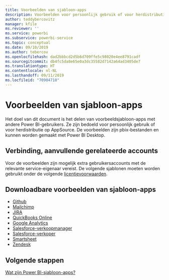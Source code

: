 ```yaml
---
title: Voorbeelden van sjabloon-apps
description: Voorbeelden voor persoonlijk gebruik of voor herdistributie als AppSource Power BI-app
author: teddybercovitz
manager: kfile
ms.reviewer: ''
ms.service: powerbi
ms.subservice: powerbi-service
ms.topic: conceptual
ms.date: 09/10/2019
ms.author: tebercov
ms.openlocfilehash: dad2bbbcd2d5b6d709ffe5c98020e4ee8791cadf
ms.sourcegitcommit: db4fc5da8e65e0a3dc35582d7142a64ad3405de7
ms.translationtype: HT
ms.contentlocale: nl-NL
ms.lasthandoff: 09/11/2019
ms.locfileid: "70904718"
---
```

# <a name="template-apps-samples"></a>Voorbeelden van sjabloon-apps

Het doel van dit document is het delen van voorbeeldsjabloon-apps met andere Power BI-gebruikers. Ze zijn bedoeld voor persoonlijk gebruik of voor herdistributie op AppSource. De voorbeelden zijn pbix-bestanden en kunnen worden gemaakt met Power BI Desktop.

## <a name="connection-additional-related-accounts"></a>Verbinding, aanvullende gerelateerde accounts

Voor de voorbeelden zijn mogelijk extra gebruikersaccounts met de relevante service-eigenaar vereist.  De volgende sjablonen moeten worden gebruikt onder de volgende [licentievoorwaarden](https://templateapps.blob.core.windows.net/sampletemplateapps/Sample-Templates-for-app-on-appsource.pdf).

## <a name="downloadable-template-apps-samples"></a>Downloadbare voorbeelden van sjabloon-apps

* [Github](https://templateapps.blob.core.windows.net/sampletemplateapps/GitHub.pbix)
* [Mailchimp](https://templateapps.blob.core.windows.net/sampletemplateapps/MailChimp.pbix)
* [JIRA](https://templateapps.blob.core.windows.net/sampletemplateapps/JIRA.pbix)
* [QuickBooks Online](https://templateapps.blob.core.windows.net/sampletemplateapps/QuickBooksOnline.pbix)
* [Google Analytics](https://templateapps.blob.core.windows.net/sampletemplateapps/GoogleAnalytics.pbix)
* [Salesforce-verkoopmanager](https://templateapps.blob.core.windows.net/sampletemplateapps/SalesforceSalesManager.pbix)
* [Salesforce-verkoper](https://templateapps.blob.core.windows.net/sampletemplateapps/SalesforceSalesRep.pbix)
* [Smartsheet](https://templateapps.blob.core.windows.net/sampletemplateapps/Smartsheet.pbix)
* [Zendesk](https://templateapps.blob.core.windows.net/sampletemplateapps/Zendesk.pbix)

## <a name="next-steps"></a>Volgende stappen

[Wat zijn Power BI-sjabloon-apps?](service-template-apps-overview.md)
